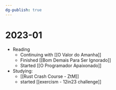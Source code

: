 ```yaml
---
dg-publish: true
---
```

# 2023-01

- Reading
    - Continuing with [[O Valor do Amanha]]
    - Finished [[Bom Demais Para Ser Ignorado]]
    - Started [[O Programador Apaixonado]]
- Studying:
    - [[Rust Crash Course - ZtM]]
    - started [[exercism - 12in23 challenge]]